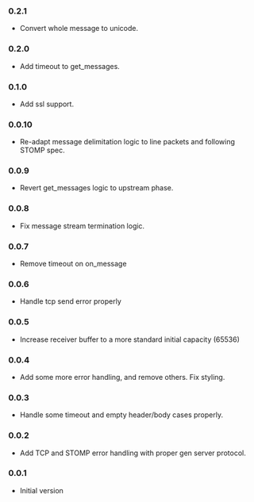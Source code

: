 ### 0.2.1
* Convert whole message to unicode.

### 0.2.0
* Add timeout to get_messages.

### 0.1.0
* Add ssl support.

### 0.0.10
* Re-adapt message delimitation logic to line packets and following STOMP spec.

### 0.0.9
* Revert get_messages logic to upstream phase.

### 0.0.8
* Fix message stream termination logic.

### 0.0.7
* Remove timeout on on_message

### 0.0.6
* Handle tcp send error properly

### 0.0.5
* Increase receiver buffer to a more standard initial capacity (65536)

### 0.0.4
* Add some more error handling, and remove others. Fix styling.

### 0.0.3
* Handle some timeout and empty header/body cases properly.

### 0.0.2
* Add TCP and STOMP error handling with proper gen server protocol.

### 0.0.1
* Initial version
